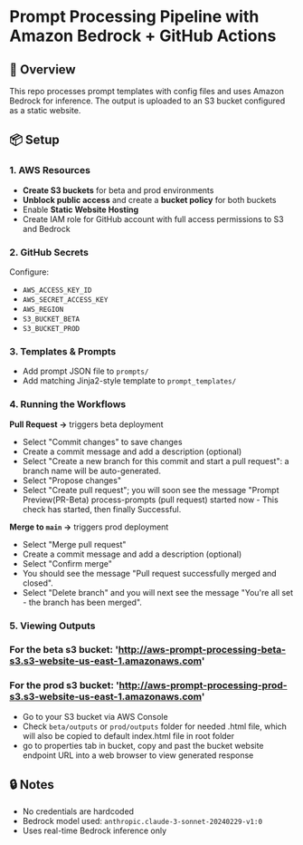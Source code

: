 # Prompt Processing Pipeline with Amazon Bedrock + GitHub Actions

## 🚀 Overview
This repo processes prompt templates with config files and uses Amazon Bedrock for inference. The output is uploaded to an S3 bucket configured as a static website.

## 📦 Setup

### 1. AWS Resources
- **Create S3 buckets** for beta and prod environments
- **Unblock public access** and create a **bucket policy** for both buckets
- Enable **Static Website Hosting**
- Create IAM role for GitHub account with full access permissions to S3 and Bedrock

### 2. GitHub Secrets
Configure:
- `AWS_ACCESS_KEY_ID`
- `AWS_SECRET_ACCESS_KEY`
- `AWS_REGION`
- `S3_BUCKET_BETA`
- `S3_BUCKET_PROD`

### 3. Templates & Prompts
- Add prompt JSON file to `prompts/`
- Add matching Jinja2-style template to `prompt_templates/`

### 4. Running the Workflows

 **Pull Request →** triggers beta deployment

- Select "Commit changes" to save changes
- Create a commit message and add a description (optional)
- Select "Create a new branch for this commit and start a pull request": a branch name will be auto-generated.
- Select "Propose changes"
- Select "Create pull request"; you will soon see the message "Prompt Preview(PR-Beta) process-prompts (pull request) started now - This check has started, then finally Successful.

**Merge to `main` →** triggers prod deployment

- Select "Merge pull request" 
- Create a commit message and add a description (optional)
- Select "Confirm merge"
- You should see the message "Pull request successfully merged and closed".
- Select "Delete branch" and you will next see the message "You're all set - the branch has been merged".



### 5. Viewing Outputs

### For the beta s3 bucket: 'http://aws-prompt-processing-beta-s3.s3-website-us-east-1.amazonaws.com' 
### For the prod s3 bucket: 'http://aws-prompt-processing-prod-s3.s3-website-us-east-1.amazonaws.com' 

- Go to your S3 bucket via AWS Console
- Check `beta/outputs` or `prod/outputs` folder for needed .html file, which will also be copied to default index.html file in root folder
- go to properties tab in bucket, copy and past the bucket website endpoint URL into a web browser to view generated response




## 🔒 Notes
- No credentials are hardcoded
- Bedrock model used: `anthropic.claude-3-sonnet-20240229-v1:0`
- Uses real-time Bedrock inference only

